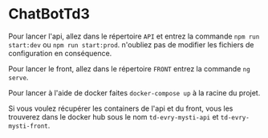 # ChatBotTd3

Pour lancer l'api, allez dans le répertoire `API` et entrez la commande `npm run start:dev` ou `npm run start:prod`. n'oubliez pas de modifier les fichiers de configuration en conséquence.

Pour lancer le front, allez dans le répertoire `FRONT` entrez la commande `ng serve`.

Pour lancer à l'aide de docker faites `docker-compose up` à la racine du projet.

Si vous voulez récupérer les containers de l'api et du front, vous les trouverez dans le docker hub sous le nom `td-evry-mysti-api` et `td-evry-mysti-front`.
